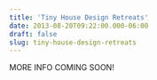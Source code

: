 ```yaml
---
title: 'Tiny House Design Retreats'
date: 2013-08-20T09:22:00.000-06:00
draft: false
slug: tiny-house-design-retreats
---
```


MORE INFO COMING SOON!